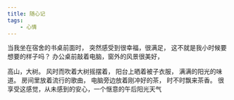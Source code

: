 ```yaml
---
title: 随心记
tags: 
	- 心情
---
```

当我坐在宿舍的书桌前面时，
突然感受到很幸福，很满足，
这不就是我小时候要想要的样子吗？
办公桌前敲着电脑，窗外的风景很美好，
<!--more-->
高山，大树。
风时而吹着大树摇摆着，
阳台上晒着被子衣服，
满满的阳光的味道。
房间里放着流行的歌曲，
电脑旁边放着刚冲好的茶，
时不时飘来茶香。
很享受这感觉，从未感到的安心，一个惬意的午后阳光天气